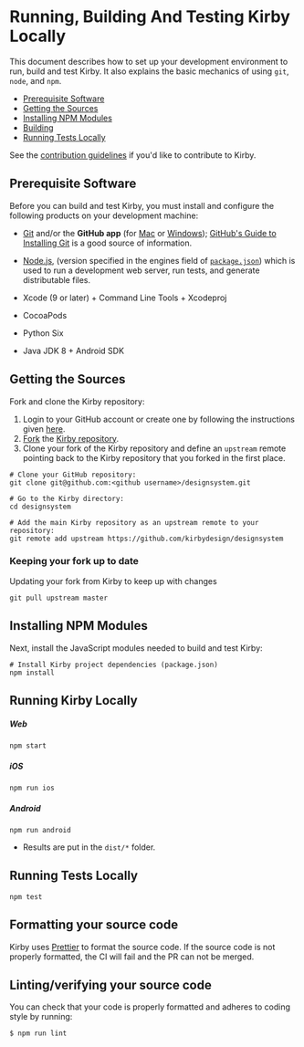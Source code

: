 # Running, Building And Testing Kirby Locally

This document describes how to set up your development environment to run, build and test Kirby.
It also explains the basic mechanics of using `git`, `node`, and `npm`.

* [Prerequisite Software](#prerequisite-software)
* [Getting the Sources](#getting-the-sources)
* [Installing NPM Modules](#installing-npm-modules)
* [Building](#building)
* [Running Tests Locally](#running-tests-locally)

See the [contribution guidelines](https://github.com/kirbydesign/designsystem/blob/master/CONTRIBUTING.md)
if you'd like to contribute to Kirby.

## Prerequisite Software

Before you can build and test Kirby, you must install and configure the
following products on your development machine:

* [Git](http://git-scm.com) and/or the **GitHub app** (for [Mac](http://mac.github.com) or
  [Windows](http://windows.github.com)); [GitHub's Guide to Installing
  Git](https://help.github.com/articles/set-up-git) is a good source of information.

* [Node.js](http://nodejs.org), (version specified in the engines field of [`package.json`](../package.json)) which is used to run a development web server,
  run tests, and generate distributable files.

* Xcode (9 or later) + Command Line Tools + Xcodeproj

* CocoaPods

* Python Six

* Java JDK 8 + Android SDK

## Getting the Sources

Fork and clone the Kirby repository:

1. Login to your GitHub account or create one by following the instructions given
   [here](https://github.com/signup/free).
2. [Fork](http://help.github.com/forking) the [Kirby
   repository](https://github.com/kirbydesign/designsystem).
3. Clone your fork of the Kirby repository and define an `upstream` remote pointing back to
   the Kirby repository that you forked in the first place.

```shell
# Clone your GitHub repository:
git clone git@github.com:<github username>/designsystem.git

# Go to the Kirby directory:
cd designsystem

# Add the main Kirby repository as an upstream remote to your repository:
git remote add upstream https://github.com/kirbydesign/designsystem
```

### Keeping your fork up to date
Updating your fork from Kirby to keep up with changes
```shell
git pull upstream master
```

## Installing NPM Modules

Next, install the JavaScript modules needed to build and test Kirby:

```shell
# Install Kirby project dependencies (package.json)
npm install
```

## Running Kirby Locally
##### Web
```shell
npm start
```
##### iOS
```shell
npm run ios
```
##### Android
```shell
npm run android
```

* Results are put in the `dist/*` folder.

## Running Tests Locally

```shell
npm test
```

## <a name="clang-format"></a> Formatting your source code

Kirby uses [Prettier](https://prettier.io/) to format the source code.
If the source code is not properly formatted, the CI will fail and the PR can not be merged.

## Linting/verifying your source code

You can check that your code is properly formatted and adheres to coding style by running:

``` shell
$ npm run lint
```
